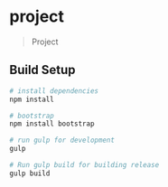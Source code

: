 # project

> Project

## Build Setup

``` bash
# install dependencies
npm install

# bootstrap
npm install bootstrap

# run gulp for development
gulp

# Run gulp build for building release
gulp build
```
